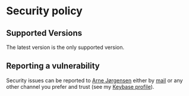 # Security policy

## Supported Versions

The latest version is the only supported version.

## Reporting a vulnerability

Security issues can be reported to [Arne Jørgensen](https://github.com/arnested)
either by [mail](mailto:arne@arnested.dk) or any other channel you prefer and
trust (see my [Keybase profile](https://keybase.io/arnested)).

